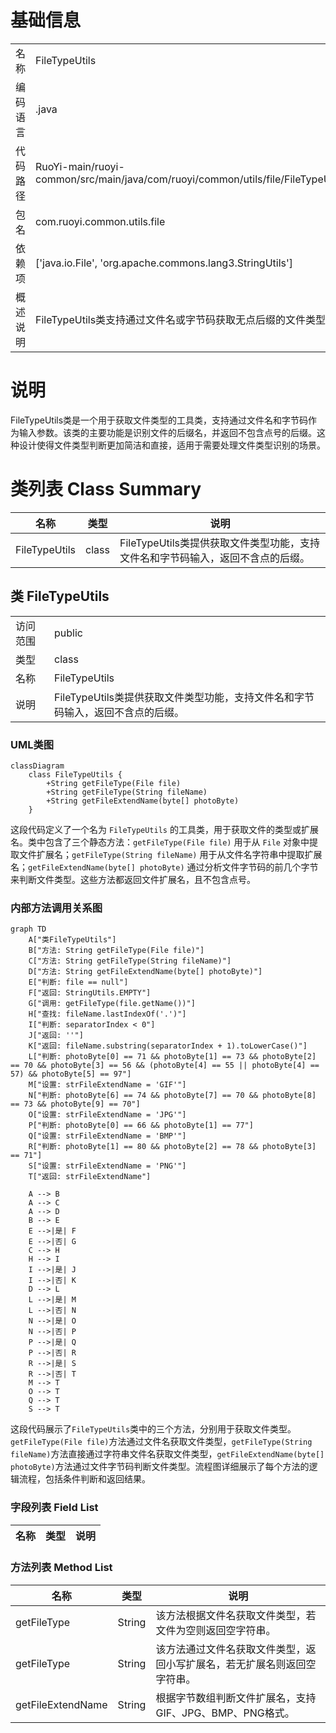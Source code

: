 # 基础信息

|      |      |
|------|------|
| 名称 | FileTypeUtils |
| 编码语言 | .java |
| 代码路径 | RuoYi-main/ruoyi-common/src/main/java/com/ruoyi/common/utils/file/FileTypeUtils.java |
| 包名 | com.ruoyi.common.utils.file |
| 依赖项 | ['java.io.File', 'org.apache.commons.lang3.StringUtils'] |
| 概述说明 | FileTypeUtils类支持通过文件名或字节码获取无点后缀的文件类型。 |

# 说明

FileTypeUtils类是一个用于获取文件类型的工具类，支持通过文件名和字节码作为输入参数。该类的主要功能是识别文件的后缀名，并返回不包含点号的后缀。这种设计使得文件类型判断更加简洁和直接，适用于需要处理文件类型识别的场景。

# 类列表 Class Summary

| 名称   | 类型  | 说明 |
|-------|------|-------------|
| FileTypeUtils | class | FileTypeUtils类提供获取文件类型功能，支持文件名和字节码输入，返回不含点的后缀。 |



## 类 FileTypeUtils

|      |      |
|------|------|
| 访问范围 | public |
| 类型 | class |
| 名称 | FileTypeUtils |
| 说明 | FileTypeUtils类提供获取文件类型功能，支持文件名和字节码输入，返回不含点的后缀。 |


### UML类图

```mermaid
classDiagram
    class FileTypeUtils {
        +String getFileType(File file)
        +String getFileType(String fileName)
        +String getFileExtendName(byte[] photoByte)
    }
```

这段代码定义了一个名为 `FileTypeUtils` 的工具类，用于获取文件的类型或扩展名。类中包含了三个静态方法：`getFileType(File file)` 用于从 `File` 对象中提取文件扩展名；`getFileType(String fileName)` 用于从文件名字符串中提取扩展名；`getFileExtendName(byte[] photoByte)` 通过分析文件字节码的前几个字节来判断文件类型。这些方法都返回文件扩展名，且不包含点号。


### 内部方法调用关系图

```mermaid
graph TD
    A["类FileTypeUtils"]
    B["方法: String getFileType(File file)"]
    C["方法: String getFileType(String fileName)"]
    D["方法: String getFileExtendName(byte[] photoByte)"]
    E["判断: file == null"]
    F["返回: StringUtils.EMPTY"]
    G["调用: getFileType(file.getName())"]
    H["查找: fileName.lastIndexOf('.')"]
    I["判断: separatorIndex < 0"]
    J["返回: ''"]
    K["返回: fileName.substring(separatorIndex + 1).toLowerCase()"]
    L["判断: photoByte[0] == 71 && photoByte[1] == 73 && photoByte[2] == 70 && photoByte[3] == 56 && (photoByte[4] == 55 || photoByte[4] == 57) && photoByte[5] == 97"]
    M["设置: strFileExtendName = 'GIF'"]
    N["判断: photoByte[6] == 74 && photoByte[7] == 70 && photoByte[8] == 73 && photoByte[9] == 70"]
    O["设置: strFileExtendName = 'JPG'"]
    P["判断: photoByte[0] == 66 && photoByte[1] == 77"]
    Q["设置: strFileExtendName = 'BMP'"]
    R["判断: photoByte[1] == 80 && photoByte[2] == 78 && photoByte[3] == 71"]
    S["设置: strFileExtendName = 'PNG'"]
    T["返回: strFileExtendName"]

    A --> B
    A --> C
    A --> D
    B --> E
    E -->|是| F
    E -->|否| G
    C --> H
    H --> I
    I -->|是| J
    I -->|否| K
    D --> L
    L -->|是| M
    L -->|否| N
    N -->|是| O
    N -->|否| P
    P -->|是| Q
    P -->|否| R
    R -->|是| S
    R -->|否| T
    M --> T
    O --> T
    Q --> T
    S --> T
```

这段代码展示了`FileTypeUtils`类中的三个方法，分别用于获取文件类型。`getFileType(File file)`方法通过文件名获取文件类型，`getFileType(String fileName)`方法直接通过字符串文件名获取文件类型，`getFileExtendName(byte[] photoByte)`方法通过文件字节码判断文件类型。流程图详细展示了每个方法的逻辑流程，包括条件判断和返回结果。

### 字段列表 Field List

| 名称  | 类型  | 说明 |
|-------|-------|------|

### 方法列表 Method List

| 名称  | 类型  | 说明 |
|-------|-------|------|
| getFileType | String | 该方法根据文件名获取文件类型，若文件为空则返回空字符串。 |
| getFileType | String | 该方法通过文件名获取文件类型，返回小写扩展名，若无扩展名则返回空字符串。 |
| getFileExtendName | String | 根据字节数组判断文件扩展名，支持GIF、JPG、BMP、PNG格式。 |




